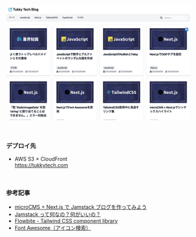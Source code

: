 ![tukkytechサイトの画像](public/tukkytech.png)

<br/>

### デプロイ先

-   AWS S3 × CloudFront  
    https://tukkytech.com

<br/>

### 参考記事

-   [microCMS + Next.js で Jamstack ブログを作ってみよう](https://blog.microcms.io/microcms-next-jamstack-blog/)
-   [Jamstack って何なの？何がいいの？](https://qiita.com/ozaki25/items/4075d03278d1fb51cc37)
-   [Flowbite - Tailwind CSS component library](https://flowbite.com/docs/getting-started/introduction/)
-   [Font Awesome（アイコン検索）](https://fontawesome.com/icons)
